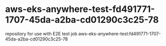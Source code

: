 # aws-eks-anywhere-test-fd491771-1707-45da-a2ba-cd01290c3c25-78
repository for use with E2E test job aws-eks-anywhere-test:fd491771-1707-45da-a2ba-cd01290c3c25-78
